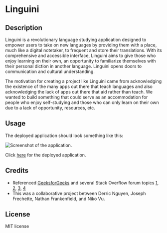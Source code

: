 # Linguini

## Description

Linguini is a revolutionary language studying application designed to empower users to take on new languages by providing them with a place, much like a digital notetaker, to frequent and store their translations.  With its comprehensive and accessible interface, Linguini aims to give those who enjoy learning on their own, an opportunity to familiarize themselves with their personal diction in another language. Linguini opens doors to communication and cultural understanding.

The motivation for creating a project like Linguini came from acknowledging the existence of the many apps out there that teach languages and also acknowledging the lack of apps out there that aid rather than teach. We wanted to build something that could serve as an accommodation for people who enjoy self-studying and those who can only learn on their own due to a lack of opportunity, resources, etc.

## Usage

The deployed application should look something like this:

![Screenshot of the application.](https://files.slack.com/files-pri/T04RL4BTMHD-F05UEMV9GKH/image.png)

Click [here](https://sleepy-falls-58292-6e9dbe7eb148.herokuapp.com/) for the deployed application.

## Credits

* Referenced [GeeksforGeeks](https://www.geeksforgeeks.org/8-ways-to-style-react-components/) and several Stack Overflow forum topics [1](https://stackoverflow.com/questions/22512992/how-to-use-the-main-parameter-in-package-json), [2](https://stackoverflow.com/questions/56054235/how-to-fix-the-white-screen-after-build-with-create-react-app), [3](https://stackoverflow.com/questions/55568697/blank-page-after-running-build-on-create-react-app), [4](https://stackoverflow.com/questions/57295239/react-project-build-successfully-but-not-showing-index-after-being-served)
* This was a collaborative project between Derric Nguyen, Joseph Frechette, Nathan Frankenfield, and Niko Vu.

## License

MIT license
